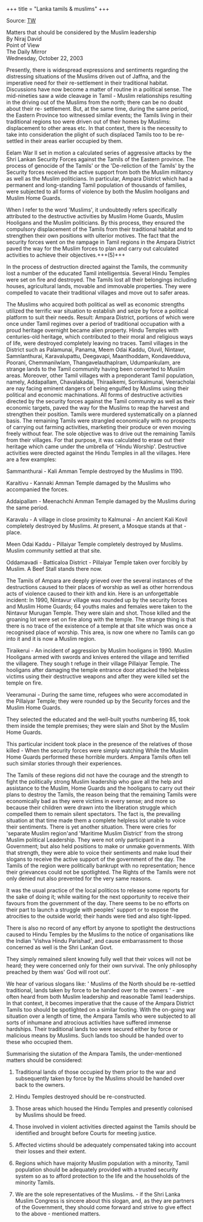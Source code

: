 +++
title = "Lanka tamils & muslims"
+++

Source: [TW](http://www.dailymirror.lk/2003/10/22/opinion/2.asp)

Matters that should be considered by the Muslim leadership  
By Niraj David  
Point of View  
The Daily Mirror  
Wednesday, October 22, 2003

Presently, there is widespread expressions and sentiments regarding the distressing situations of the Muslims driven out of Jaffna, and the imperative need for their re-settlement in their traditional habitat. Discussions have now become a matter of routine in a political sense. The mid-nineties saw a wide cleavage in Tamil - Muslim relationships resulting in the driving out of the Muslims from the north; there can be no doubt about their re- settlement. But, at the same time, during the same period, the Eastern Province too witnessed similar events; the Tamils living in their traditional regions too were driven out of their homes by Muslims: displacement to other areas etc. In that context, there is the necessity to take into consideration the plight of such displaced Tamils too to be re-settled in their areas earlier occupied by them.

Eelam War II set in motion a calculated series of aggressive attacks by the Shri Lankan Security Forces against the Tamils of the Eastern province. The process of genocide of the Tamils' or the 'De-reliction of the Tamils' by the Security forces received the active support from both the Muslim militancy as well as the Muslim politicians. In particular, Ampara District which had a permanent and long-standing Tamil population of thousands of families, were subjected to all forms of violence by both the Muslim hooligans and Muslim Home Guards.

When I refer to the word 'Muslims', it undoubtedly refers specifically attributed to the destructive activities by Muslim Home Guards, Muslim Hooligans and the Muslim politicians. By this process, they ensured the compulsory displacement of the Tamils from their traditional habitat and to strengthen their own positions with ulterior motives. The fact that the security forces went on the rampage in Tamil regions in the Ampara District paved the way for the Muslim forces to plan and carry out calculated activities to achieve their objectives.+++(5)+++

In the process of destruction directed against the Tamils, the community lost a number of the educated Tamil intelligentsia. Several Hindu Temples were set on fire and destroyed. The Tamils lost all their belongings including houses, agricultural lands, movable and immovable properties. They were compelled to vacate their traditional villages and move out to safer areas.

The Muslims who acquired both political as well as economic strengths utilized the terrific war situation to establish and seize by force a political platform to suit their needs. Result: Ampara District, portions of which were once under Tamil regimes over a period of traditional occupation with a proud heritage overnight became alien property. Hindu Temples with centuries-old heritage, which contributed to their moral and religious ways of life, were destroyed completely leaving no traces. Tamil villages in the District such as Palamunai, Panama, Meem Odai Kaddu, Oluvil, Nintawr, Samnlanthurai, Karavalupattu, Deegavapi, Maanthoddam, Kondavedduva, Poorani, Chemmanilwlam, Thangavelauthaplram, Udumpankulam, are strange lands to the Tamil community having been converted to Muslim areas. Moreover, other Tamil villages with a preponderant Tamil population, namely, Addapallam, Chavalakadai, Thiraaikemi, Sorrikalmunai, Veeracholai are nay facing eminent dangers of being engulfed by Muslims using their political and economic machinations. All forms of destructive activities directed by the security forces against the Tamil community as well as their economic targets, paved the way for the Muslims to reap the harvest and strengthen their position. Tamils were murdered systematically on a planned basis. The remaining Tamils were strangled economically with no prospects of carrying out farming activities, marketing their produce or even moving freely without fear. The sole objective was to drive out the remaining Tamils from their villages. For that purpose, it was calculated to erase out their heritage which came under the umbrella of 'Hindu Worship'. Destructive activities were directed against the Hindu Temples in all the villages. Here are a few examples:

Sammanthurai - Kali Amman Temple destroyed by the Muslims in 1190.

Karaitivu - Kannaki Amman Temple damaged by the Muslims who accompanied the forces.

Addaipallam - Meenachchi Amman Temple damaged by the Muslims during the same period.

Karavalu - A village in close proximity to Kalmunai - An ancient Kali Kovil completely destroyed by Muslims. At present, a Mosque stands at that - place.

Meen Odai Kaddu - Pillaiyar Temple completely destroyed by Muslims. Muslim community settled at that site.

Oddamavadi - Batticaloa District - Pillaiyar Temple taken over forcibly by Muslim. A Beef Stall stands there now.

The Tamils of Ampara are deeply grieved over the several instances of the destructions caused to their places of worship as well as other horrendous acts of violence caused to their kith and kin. Here is an unforgettable incident: In 1990, Nintavur village was rounded up by the security forces and Muslim Home Guards; 64 youths males and females were taken to the Nintavur Murugan Temple. They were slain and shot. Those killed and the groaning lot were set on fire along with the temple. The strange thing is that there is no trace of the existence of a temple at that site which was once a recognised place of worship. This area, is now one where no Tamils can go into it and it is now a Muslim region.

Tiraikerui - An incident of aggression by Muslim hooligans in 1990. Muslim Hooligans armed with swords and knives entered the village and terrified the villagere. They sough t refuge in their village Pillaiyar Temple. The hooligans after damaging the temple entrance door attacked the helpless victims using their destructive weapons and after they were killed set the temple on fire.

Veeramunai - During the same time, refugees who were accomodated in the Pillaiyar Temple; they were rounded up by the Security forces and the Muslim Home Guards.

They selected the educated and the well-built youths numbering 85, took them inside the temple premises; they were slain and Shot by the Muslim Home Guards.

This particular incident took place in the presence of the relatives of those killed - When the security forces were simply watching While the Muslim Home Guards performed these horrible murders. Ampara Tamils often tell such similar stories through their experiences.

The Tamils of these regions did not have the courage and the strength to fight the politically strong Muslim leadership who gave all the help and assistance to the Muslim, Home Guards and the hooligans to carry out their plans to destroy the Tamils, the reason being that the remaining Tamils were economically bad as they were victims in every sense; and more so because their children were drawn into the liberation struggle which compelled them to remain silent spectators. The fact is, the prevailing situation at that time made them a complete helpless lot unable to voice their sentiments. There is yet another situation. There were cries for 'separate Muslim region'and 'Maritime Muslim District' from the strong Muslim political Leadership. They were not only participant in a Government; but also held positions to make or unmake governments. With that strength, they were able to voice their sentiments and make loud their slogans to receive the active support of the government of the day. The Tamils of the region were politically bankrupt with no representation; hence their grievances could not be spotlighted. The Rights of the Tamils were not only denied nut also prevented for the very same reasons.

It was the usual practice of the local politicos to release some reports for the sake of doing it; while waiting for the next opportunity to receive their favours from the government of the day. There seems to be no efforts on their part to launch a struggle with peoples' support or to expose the atrocities to the outside world; their hands were tied and also tight-lipped.

There is also no record of any effort by anyone to spotlight the destructions caused to Hindu Temples by the Muslims to the notice of organisations like the Indian 'Vishva Hindu Parishad', and cause embarrassment to those concerned as well is the Shri Lankan Govt.

They simply remained silent knowing fully well that their voices will not be heard; they were concerned only for their own survival. The only philosophy preached by them was' God will root out'.

We hear of various slogans like: ' Muslims of the North should be re-settled traditional, lands taken by force to be handed over to the owners ' - are often heard from both Muslim leadership and reasonable Tamil leaderships. In that context, it becomes imperative that the cause of the Ampara District Tamils too should be spotlighted on a similar footing. With the on-going war situation over a length of time, the Ampara Tamils who were subjected to all sorts of inhumane and atrocious activities have suffered immense hardships. Their traditional lands too were secured either by force or malicious means by Muslims. Such lands too should be handed over to these who occupied them.

Summarising the siutation of the Ampara Tamils, the under-mentioned matters should be considered:

1. Traditional lands of those occupied by them prior to the war and subsequently taken by force by the Muslims should be handed over back to the owners.

2. Hindu Temples destroyed should be re-constructed.

3. Those areas which housed the Hindu Temples and presently colonised by Muslims should be freed.

4. Those involved in violent activities directed against the Tamils should be identified and brought before Courts for meeting justice.

5. Affected victims should be adequately compensated taking into account their losses and their extent.

6. Regions which have majority Muslim population with a minority, Tamil population should be adequately provided with a trusted security system so as to afford protection to the life and the households of the minority Tamils.

7. We are the sole representatives of the Muslims. - if the Shri Lanka Muslim Congress is sincere about this slogan, and, as they are partners of the Government, they should come forward and strive to give effect to the above - mentioned matters.



